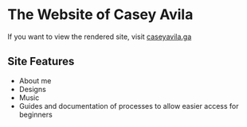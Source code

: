 # The Website of Casey Avila
If you want to view the rendered site, visit [caseyavila.ga](https://caseyavila.ga/)
## Site Features
- About me
- Designs
- Music
- Guides and documentation of processes to allow easier access for beginners
